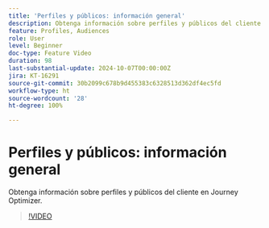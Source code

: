 ```yaml
---
title: 'Perfiles y públicos: información general'
description: Obtenga información sobre perfiles y públicos del cliente en Journey Optimizer.
feature: Profiles, Audiences
role: User
level: Beginner
doc-type: Feature Video
duration: 98
last-substantial-update: 2024-10-07T00:00:00Z
jira: KT-16291
source-git-commit: 30b2099c678b9d455383c6328513d362df4ec5fd
workflow-type: ht
source-wordcount: '28'
ht-degree: 100%

---
```



# Perfiles y públicos: información general

Obtenga información sobre perfiles y públicos del cliente en Journey Optimizer.

>[!VIDEO](https://video.tv.adobe.com/v/3432671/?learn=on)
